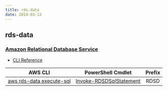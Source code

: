 ```yaml
---
title: rds-data
date: 2019-03-12
---
```


## rds-data

### [Amazon Relational Database Service](https://aws.amazon.com/rds/)

* [CLI Reference](https://docs.aws.amazon.com/cli/latest/reference/rds-data/index.html)

|AWS CLI|PowerShell Cmdlet|Prefix|
|----|----|:--:|
|[aws rds-data execute-sql](https://docs.aws.amazon.com/cli/latest/reference/rds-data/execute-sql.html)|[Invoke-RDSDSqlStatement](https://docs.aws.amazon.com/powershell/latest/reference/items/Invoke-RDSDSqlStatement.html)|RDSD|

